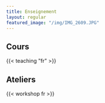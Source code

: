```yaml
---
title: Enseignement
layout: regular
featured_image: "/img/IMG_2609.JPG"
---
```


## Cours

{{< teaching "fr" >}}


## Ateliers

{{< workshop fr >}}
